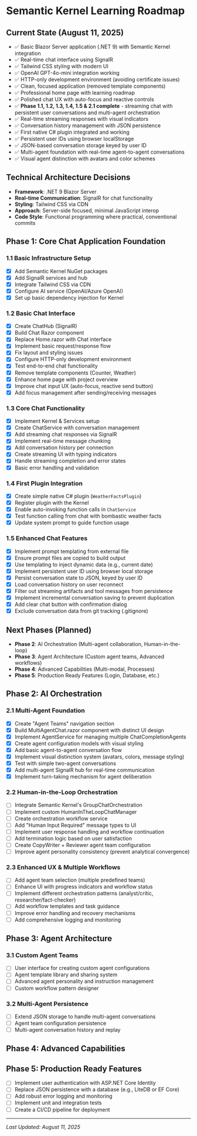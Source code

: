 # Semantic Kernel Learning Roadmap

## Current State (August 11, 2025)
- ✅ Basic Blazor Server application (.NET 9) with Semantic Kernel integration
- ✅ Real-time chat interface using SignalR
- ✅ Tailwind CSS styling with modern UI
- ✅ OpenAI GPT-4o-mini integration working
- ✅ HTTP-only development environment (avoiding certificate issues)
- ✅ Clean, focused application (removed template components)
- ✅ Professional home page with learning roadmap
- ✅ Polished chat UX with auto-focus and reactive controls
- ✅ **Phase 1.1, 1.2, 1.3, 1.4, 1.5 & 2.1 complete** - streaming chat with persistent user conversations and multi-agent orchestration
- ✅ Real-time streaming responses with visual indicators
- ✅ Conversation history management with JSON persistence
- ✅ First native C# plugin integrated and working
- ✅ Persistent user IDs using browser localStorage
- ✅ JSON-based conversation storage keyed by user ID
- ✅ Multi-agent foundation with real-time agent-to-agent conversations
- ✅ Visual agent distinction with avatars and color schemes

## Technical Architecture Decisions
- **Framework**: .NET 9 Blazor Server
- **Real-time Communication**: SignalR for chat functionality
- **Styling**: Tailwind CSS via CDN
- **Approach**: Server-side focused, minimal JavaScript interop
- **Code Style**: Functional programming where practical, conventional commits

## Phase 1: Core Chat Application Foundation

### 1.1 Basic Infrastructure Setup
- [x] Add Semantic Kernel NuGet packages
- [x] Add SignalR services and hub
- [x] Integrate Tailwind CSS via CDN
- [x] Configure AI service (OpenAI/Azure OpenAI)
- [x] Set up basic dependency injection for Kernel

### 1.2 Basic Chat Interface
- [x] Create ChatHub (SignalR)
- [x] Build Chat Razor component
- [x] Replace Home.razor with Chat interface
- [x] Implement basic request/response flow
- [x] Fix layout and styling issues
- [x] Configure HTTP-only development environment
- [x] Test end-to-end chat functionality
- [x] Remove template components (Counter, Weather)
- [x] Enhance home page with project overview
- [x] Improve chat input UX (auto-focus, reactive send button)
- [x] Add focus management after sending/receiving messages

### 1.3 Core Chat Functionality
- [x] Implement Kernel & Services setup
- [x] Create ChatService with conversation management
- [x] Add streaming chat responses via SignalR
- [x] Implement real-time message chunking
- [x] Add conversation history per connection
- [x] Create streaming UI with typing indicators
- [x] Handle streaming completion and error states
- [x] Basic error handling and validation

### 1.4 First Plugin Integration
- [x] Create simple native C# plugin (`WeatherFactsPlugin`)
- [x] Register plugin with the Kernel
- [x] Enable auto-invoking function calls in `ChatService`
- [x] Test function calling from chat with bombastic weather facts
- [x] Update system prompt to guide function usage

### 1.5 Enhanced Chat Features
- [x] Implement prompt templating from external file
- [x] Ensure prompt files are copied to build output
- [x] Use templating to inject dynamic data (e.g., current date)
- [x] Implement persistent user ID using browser local storage
- [x] Persist conversation state to JSON, keyed by user ID
- [x] Load conversation history on user reconnect
- [x] Filter out streaming artifacts and tool messages from persistence
- [x] Implement incremental conversation saving to prevent duplication
- [x] Add clear chat button with confirmation dialog
- [x] Exclude conversation data from git tracking (.gitignore)

## Next Phases (Planned)
- **Phase 2**: AI Orchestration (Multi-agent collaboration, Human-in-the-loop)
- **Phase 3**: Agent Architecture (Custom agent teams, Advanced workflows)
- **Phase 4**: Advanced Capabilities (Multi-modal, Processes)
- **Phase 5**: Production Ready Features (Login, Database, etc.)

## Phase 2: AI Orchestration

### 2.1 Multi-Agent Foundation
- [x] Create "Agent Teams" navigation section
- [x] Build MultiAgentChat.razor component with distinct UI design
- [x] Implement AgentService for managing multiple ChatCompletionAgents
- [x] Create agent configuration models with visual styling
- [x] Add basic agent-to-agent conversation flow
- [x] Implement visual distinction system (avatars, colors, message styling)
- [x] Test with simple two-agent conversations
- [x] Add multi-agent SignalR hub for real-time communication
- [x] Implement turn-taking mechanism for agent deliberation

### 2.2 Human-in-the-Loop Orchestration
- [ ] Integrate Semantic Kernel's GroupChatOrchestration
- [ ] Implement custom HumanInTheLoopChatManager
- [ ] Create orchestration workflow service
- [ ] Add "Human Input Required" message types to UI
- [ ] Implement user response handling and workflow continuation
- [ ] Add termination logic based on user satisfaction
- [ ] Create CopyWriter + Reviewer agent team configuration
- [ ] Improve agent personality consistency (prevent analytical convergence)

### 2.3 Enhanced UX & Multiple Workflows
- [ ] Add agent team selection (multiple predefined teams)
- [ ] Enhance UI with progress indicators and workflow status
- [ ] Implement different orchestration patterns (analyst/critic, researcher/fact-checker)
- [ ] Add workflow templates and task guidance
- [ ] Improve error handling and recovery mechanisms
- [ ] Add comprehensive logging and monitoring

## Phase 3: Agent Architecture

### 3.1 Custom Agent Teams
- [ ] User interface for creating custom agent configurations
- [ ] Agent template library and sharing system
- [ ] Advanced agent personality and instruction management
- [ ] Custom workflow pattern designer

### 3.2 Multi-Agent Persistence
- [ ] Extend JSON storage to handle multi-agent conversations
- [ ] Agent team configuration persistence
- [ ] Multi-agent conversation history and replay

## Phase 4: Advanced Capabilities

## Phase 5: Production Ready Features
- [ ] Implement user authentication with ASP.NET Core Identity
- [ ] Replace JSON persistence with a database (e.g., LiteDB or EF Core)
- [ ] Add robust error logging and monitoring
- [ ] Implement unit and integration tests
- [ ] Create a CI/CD pipeline for deployment

---
*Last Updated: August 11, 2025*
